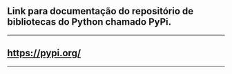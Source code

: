 ## Link para documentação do repositório de bibliotecas do Python chamado PyPi.

---

## https://pypi.org/

---
